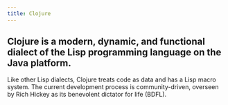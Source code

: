 ```yaml
---
title: Clojure
---
```


## Clojure is a modern, dynamic, and functional dialect of the Lisp programming language on the Java platform.
Like other Lisp dialects, Clojure treats code as data and has a Lisp macro system. The current development process is community-driven, overseen by Rich Hickey as its benevolent dictator for life (BDFL).

